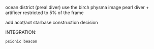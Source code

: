 
ocean district (preal diver)
    use the birch physma image
    pearl diver + artificer
    restricted to 5% of the frame



add acot/aot starbase construction decision


INTEGRATION:

    psionic beacon